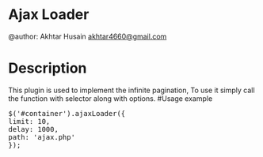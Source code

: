 # Ajax Loader
@author: Akhtar Husain <akhtar4660@gmail.com>
# Description
This plugin is used to implement the infinite pagination, To use it simply call the function with selector along with options.
#Usage example
<pre>
$('#container').ajaxLoader({
limit: 10, 
delay: 1000, 
path: 'ajax.php' 
});
</pre>
